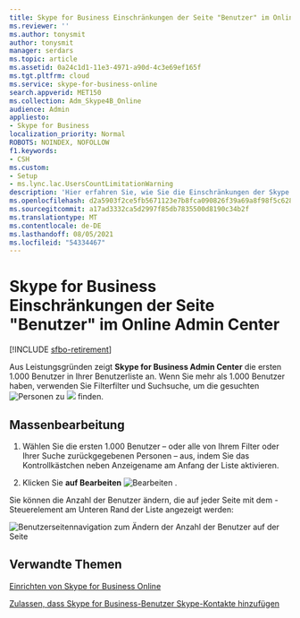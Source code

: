 ```yaml
---
title: Skype for Business Einschränkungen der Seite "Benutzer" im Online Admin Center
ms.reviewer: ''
ms.author: tonysmit
author: tonysmit
manager: serdars
ms.topic: article
ms.assetid: 0a24c1d1-11e3-4971-a90d-4c3e69ef165f
ms.tgt.pltfrm: cloud
ms.service: skype-for-business-online
search.appverid: MET150
ms.collection: Adm_Skype4B_Online
audience: Admin
appliesto:
- Skype for Business
localization_priority: Normal
ROBOTS: NOINDEX, NOFOLLOW
f1.keywords:
- CSH
ms.custom:
- Setup
- ms.lync.lac.UsersCountLimitationWarning
description: 'Hier erfahren Sie, wie Sie die Einschränkungen der Skype for Business Anzeige von Benutzern eines Onlineadministrators eingrenzen. '
ms.openlocfilehash: d2a5903f2ce5fb5671123e7b8fca090826f39a69a8f98f5c628d0351a4b73bd9
ms.sourcegitcommit: a17ad3332ca5d2997f85db7835500d8190c34b2f
ms.translationtype: MT
ms.contentlocale: de-DE
ms.lasthandoff: 08/05/2021
ms.locfileid: "54334467"
---
```

# <a name="skype-for-business-online-admin-center-users-page-limitations"></a>Skype for Business Einschränkungen der Seite "Benutzer" im Online Admin Center

[!INCLUDE [sfbo-retirement](../../Hub/includes/sfbo-retirement.md)]

Aus Leistungsgründen zeigt **Skype for Business Admin Center** die ersten 1.000 Benutzer in Ihrer Benutzerliste an. Wenn Sie mehr als 1.000 Benutzer haben, verwenden Sie Filterfilter und Suchsuche, um die gesuchten ![ Personen zu ](../images/d360528a-a05a-4f0d-a7fd-25a6c696206a.png)  ![ ](../images/5cc29d50-4eec-48a4-bdad-bbeae230f9ae.png) finden.
  
## <a name="bulk-editing"></a>Massenbearbeitung
<a name="__top"> </a>

1. Wählen Sie die ersten 1.000 Benutzer – oder alle von Ihrem Filter  oder Ihrer Suche zurückgegebenen Personen – aus, indem Sie das Kontrollkästchen neben Anzeigename am Anfang der Liste aktivieren.
    
2. Klicken Sie **auf Bearbeiten** ![ Bearbeiten ](../images/2f8948c1-e4f3-4022-b9cd-37fed066056e.png) .
    
Sie können die Anzahl der Benutzer ändern, die auf jeder Seite mit dem -Steuerelement am Unteren Rand der Liste angezeigt werden:
  
![Benutzerseitennavigation zum Ändern der Anzahl der Benutzer auf der Seite](../images/7d8ba24e-e3e8-4ff8-92f7-98ac143aab6d.png)
  
## <a name="related-topics"></a>Verwandte Themen
[Einrichten von Skype for Business Online](set-up-skype-for-business-online.md)

[Zulassen, dass Skype for Business-Benutzer Skype-Kontakte hinzufügen](let-skype-for-business-users-add-skype-contacts.md)

  
 
